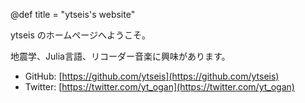 @def title = "ytseis's website"

ytseis のホームページへようこそ。

地震学、Julia言語、リコーダー音楽に興味があります。

- GitHub: [https://github.com/ytseis](https://github.com/ytseis)
- Twitter: [https://twitter.com/yt_ogan](https://twitter.com/yt_ogan)
